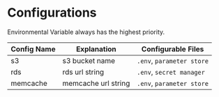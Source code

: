 # Configurations
Environmental Variable always has the highest priority.

| Config Name | Explanation | Configurable Files |
| --- | --- | --- |
| s3 | s3 bucket name | `.env`, `parameter store` |
| rds | rds url string | `.env`, `secret manager` |
| memcache | memcache url string | `.env`, `parameter store` |
